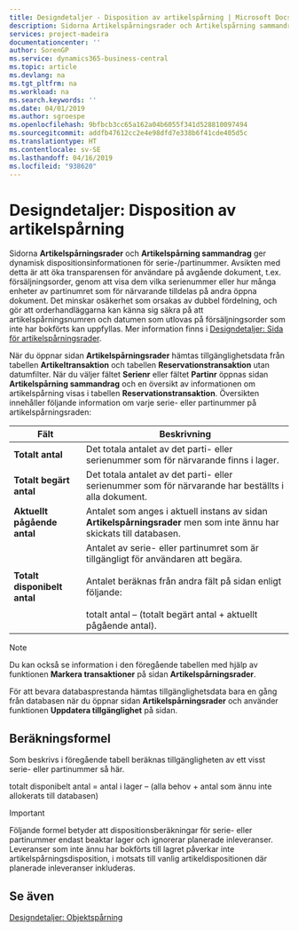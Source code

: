```yaml
---
title: Designdetaljer - Disposition av artikelspårning | Microsoft Docs
description: Sidorna Artikelspårningsrader och Artikelspårning sammandrag dynamisk dispositionsinformationen för serie-/partinummer. Avsikten med detta är att öka transparensen för användare på avgående dokument, t.ex. försäljningsorder, genom att visa dem vilka serienummer eller hur många enheter av partinumret som för närvarande tilldelas på andra öppna dokument.
services: project-madeira
documentationcenter: ''
author: SorenGP
ms.service: dynamics365-business-central
ms.topic: article
ms.devlang: na
ms.tgt_pltfrm: na
ms.workload: na
ms.search.keywords: ''
ms.date: 04/01/2019
ms.author: sgroespe
ms.openlocfilehash: 9bfbcb3cc65a162a04b6055f341d528810097494
ms.sourcegitcommit: addfb47612cc2e4e98dfd7e338b6f41cde405d5c
ms.translationtype: HT
ms.contentlocale: sv-SE
ms.lasthandoff: 04/16/2019
ms.locfileid: "938620"
---
```

# <a name="design-details-item-tracking-availability"></a>Designdetaljer: Disposition av artikelspårning
Sidorna **Artikelspårningsrader** och **Artikelspårning sammandrag** ger dynamisk dispositionsinformationen för serie-/partinummer. Avsikten med detta är att öka transparensen för användare på avgående dokument, t.ex. försäljningsorder, genom att visa dem vilka serienummer eller hur många enheter av partinumret som för närvarande tilldelas på andra öppna dokument. Det minskar osäkerhet som orsakas av dubbel fördelning, och gör att orderhandläggarna kan känna sig säkra på att artikelspårningsnumren och datumen som utlovas på försäljningsorder som inte har bokförts kan uppfyllas. Mer information finns i [Designdetaljer: Sida för artikelspårningsrader](design-details-item-tracking-lines-window.md).  

 När du öppnar sidan **Artikelspårningsrader** hämtas tillgänglighetsdata från tabellen **Artikeltransaktion** och tabellen **Reservationstransaktion** utan datumfilter. När du väljer fältet **Serienr** eller fältet **Partinr** öppnas sidan **Artikelspårning sammandrag** och en översikt av informationen om artikelspårning visas i tabellen **Reservationstransaktion**. Översikten innehåller följande information om varje serie- eller partinummer på artikelspårningsraden:  

|Fält|Beskrivning|  
|---------------------------------|---------------------------------------|  
|**Totalt antal**|Det totala antalet av det parti- eller serienummer som för närvarande finns i lager.|  
|**Totalt begärt antal**|Det totala antalet av det parti- eller serienummer som för närvarande har beställts i alla dokument.|  
|**Aktuellt pågående antal**|Antalet som anges i aktuell instans av sidan **Artikelspårningsrader** men som inte ännu har skickats till databasen.|  
|**Totalt disponibelt antal**|Antalet av serie- eller partinumret som är tillgängligt för användaren att begära.<br /><br /> Antalet beräknas från andra fält på sidan enligt följande:<br /><br /> totalt antal – (totalt begärt antal + aktuellt pågående antal).|  

> [!NOTE]  
>  Du kan också se information i den föregående tabellen med hjälp av funktionen **Markera transaktioner** på sidan **Artikelspårningsrader**.  

 För att bevara databasprestanda hämtas tillgänglighetsdata bara en gång från databasen när du öppnar sidan **Artikelspårningsrader** och använder funktionen **Uppdatera tillgänglighet** på sidan.  

## <a name="calculation-formula"></a>Beräkningsformel  
 Som beskrivs i föregående tabell beräknas tillgängligheten av ett visst serie- eller partinummer så här.  

 totalt disponibelt antal = antal i lager – (alla behov + antal som ännu inte allokerats till databasen)  

> [!IMPORTANT]  
>  Följande formel betyder att dispositionsberäkningar för serie- eller partinummer endast beaktar lager och ignorerar planerade inleveranser. Leveranser som inte ännu har bokförts till lagret påverkar inte artikelspårningsdisposition, i motsats till vanlig artikeldispositionen där planerade inleveranser inkluderas.  

## <a name="see-also"></a>Se även  
 [Designdetaljer: Objektspårning](design-details-item-tracking.md)
